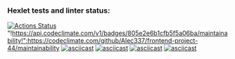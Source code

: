### Hexlet tests and linter status:
[![Actions Status](https://github.com/Alec337/frontend-project-44/actions/workflows/hexlet-check.yml/badge.svg)](https://github.com/Alec337/frontend-project-44/actions)
"!https://api.codeclimate.com/v1/badges/805e2e6b1cfb5f5a06ba/maintainability!":https://codeclimate.com/github/Alec337/frontend-project-44/maintainability
[![asciicast](https://asciinema.org/a/YXZUlKAarEdfQURHE0lG0MkSx.svg)](https://asciinema.org/a/YXZUlKAarEdfQURHE0lG0MkSx)
[![asciicast](https://asciinema.org/a/geehYgVjQuyyG1Puggl6mTCcz.svg)](https://asciinema.org/a/geehYgVjQuyyG1Puggl6mTCcz)
[![asciicast](https://asciinema.org/a/NrNPmF65U1rRaDCsgfZVQzWp8.svg)](https://asciinema.org/a/NrNPmF65U1rRaDCsgfZVQzWp8)
[![asciicast](https://asciinema.org/a/MOXOqFgKUkQpwn3zhMBpnZSQO.svg)](https://asciinema.org/a/MOXOqFgKUkQpwn3zhMBpnZSQO)